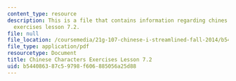 ```yaml
---
content_type: resource
description: This is a file that contains information regarding chines characters
  exercises lesson 7.2.
file: null
file_location: /coursemedia/21g-107-chinese-i-streamlined-fall-2014/b544086387c59798f606885056a25d88_MIT21G_107F14_L7_st2_7.2.pdf
file_type: application/pdf
resourcetype: Document
title: Chinese Characters Exercises Lesson 7.2
uid: b5440863-87c5-9798-f606-885056a25d88
---
```

